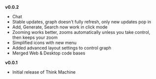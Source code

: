 **v0.0.2**
- Chat
- Stable updates, graph doesn't fully refresh, only new updates pop in
- Add, Generate, Search now work in click mode
- Zooming works better, zooms automatically unless you take control, then keeps your zoom
- Simplified icons with new menu
- Added advanced layout settings to control graph
- Merged Web & Desktop code bases


**v0.0.1**
- Initial release of Think Machine
